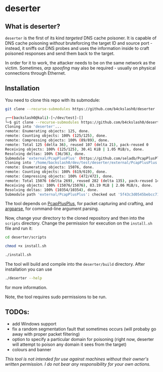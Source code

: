 # deserter
## What is deserter?
`deserter` is the first of its kind *targeted* DNS cache poisoner. It is capable of DNS cache poisoning *without* bruteforcing the target ID and source port - instead, it sniffs out DNS probes and uses the information inside to craft poisoned responses and send them back to the target.

In order for it to work, the attacker needs to be on the same network as the victim. Sometimes, *arp spoofing* may also be required - usually on physical connections through Ethernet.

## Installation
You need to clone this repo with its submodule:
```bash
git clone --recurse-submodules https://github.com/b4ckslash0/deserter
```
```bash
┌──(backslash0@kali)-[~/dev/test]-[]
└─$ git clone --recurse-submodules https://github.com/b4ckslash0/deserter
Cloning into 'deserter'...
remote: Enumerating objects: 125, done.
remote: Counting objects: 100% (125/125), done.
remote: Compressing objects: 100% (89/89), done.
remote: Total 125 (delta 36), reused 107 (delta 21), pack-reused 0
Receiving objects: 100% (125/125), 30.41 KiB | 1.05 MiB/s, done.
Resolving deltas: 100% (36/36), done.
Submodule 'external/PcapPlusPlus' (https://github.com/seladb/PcapPlusPlus) registered for path 'external/PcapPlusPlus'
Cloning into '/home/backslash0/dev/test/deserter/external/PcapPlusPlus'...
remote: Enumerating objects: 15076, done.        
remote: Counting objects: 100% (619/619), done.        
remote: Compressing objects: 100% (472/472), done.        
remote: Total 15076 (delta 269), reused 282 (delta 135), pack-reused 14457        
Receiving objects: 100% (15076/15076), 83.19 MiB | 2.06 MiB/s, done.
Resolving deltas: 100% (10354/10354), done.
Submodule path 'external/PcapPlusPlus': checked out '5f43c3d0545bebcc71cc3fa149c200a081784008'
```

The tool depends on [PcapPlusPlus](https://github.com/seladb/PcapPlusPlus), for packet capturing and crafting, and [argparse](https://github.com/p-ranav/argparse), for command-line argument parsing.

Now, change your directory to the cloned repository and then into the `scripts` directory. Change the permission for execution on the `install.sh` file and run it:
```bash
cd deserter/scripts
```
```bash
chmod +x install.sh
```
```bash
./install.sh
```

The tool will build and compile into the `deserter/build` directory. After installation you can use
```bash
./deserter --help
```
for more information. 

Note, the tool requires sudo permissions to be run.

## TODOs:
- add Windows support
- fix a random segmentation fault that sometimes occurs (will probaby go away with proper packet filtering)
- option to specify a particular domain for poisoning (right now, deserter will attempt to poison any domain it sees from the target)
- colours and banner

*This tool is not intended for use against machines without their owner's written permission. I do not bear any responsibility for your own actions.*